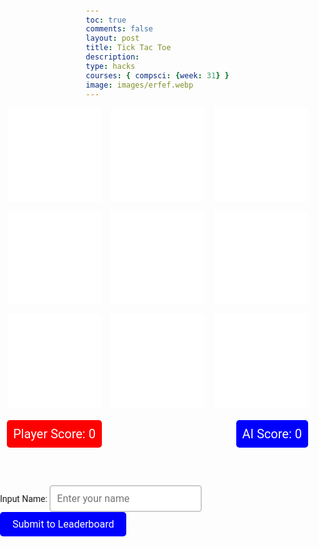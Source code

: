 ```yaml
---
toc: true
comments: false
layout: post
title: Tick Tac Toe
description: 
type: hacks
courses: { compsci: {week: 31} }
image: images/erfef.webp
---
```


<html lang="en">
<head>
<meta charset="UTF-8">
<meta name="viewport" content="width=device-width, initial-scale=1.0">
<title>Tic Tac Toe</title>
<style>
    body, input, button {
    font-family: 'Roboto', sans-serif;
    }
    body {
        margin: 0;
        padding: 0;
        height: 100vh;
        background-image: url('https://wallpapers.com/images/hd/plain-black-background-02fh7564l8qq4m6d.jpg');
        background-size: cover;
        background-position: center;
        display: flex;
        flex-direction: column;
        justify-content: center;
        align-items: center;
    }
    .container {
        display: grid;
        grid-template-columns: repeat(3, 150px);
        grid-template-rows: repeat(3, 150px);
        gap: 15px;
    }
    .box {
        background-color: white;
        width: 150px;
        height: 150px;
        display: flex;
        justify-content: center;
        align-items: center;
        font-size: 48px;
        color: black;
        cursor: pointer;
    }
    .emptybox {
        background-color: white;
        width: 150px;
        height: 150px;
    }
    .cross::after {
        content: 'X';
    }
    .circle::after {
        content: 'O';
    }
    .money-container {
        display: flex;
        justify-content: space-between;
        width: 482px; 
        margin-top: 20px;
    }
    .money-box {
        padding: 10px;
        border-radius: 5px;
        color: white;
        font-size: 20px;
    }
    .player-money {
        background-color: red;
    }
    .ai-money {
        background-color: blue;
    }
    input[type="text"] {
    padding: 10px;
    border: 2px solid #ccc;
    border-radius: 5px;
    font-size: 16px;
    outline: none;
    color: black
    }
    button {
    padding: 10px 20px;
    background-color: blue;
    color: #fff;
    border: none;
    border-radius: 5px;
    font-size: 16px;
    cursor: pointer;
    transition: background-color 0.3s ease;
    }
    button:hover {
    background-color: #0056b3;
    }
</style>
</head>
<body>

<div id="game-container">
    <div class="container">
        <div class="box emptybox" id="box0"></div>
        <div class="box emptybox" id="box1"></div>
        <div class="box emptybox" id="box2"></div>
        <div class="box emptybox" id="box3"></div>
        <div class="box emptybox" id="box4"></div>
        <div class="box emptybox" id="box5"></div>
        <div class="box emptybox" id="box6"></div>
        <div class="box emptybox" id="box7"></div>
        <div class="box emptybox" id="box8"></div>
    </div>
</div>

<div class="money-container">
    <div id="player-money" class="money-box player-money">Player Score: 0</div>
    <div id="ai-money" class="money-box ai-money">AI Score: 0</div>
</div>

<br><br>
<div>
    <label for="player-name" color="white">Input Name:</label>
    <input type="text" id="player-name" name="player-name" placeholder="Enter your name">
    <button onclick="submitToLeaderboard()">Submit to Leaderboard</button>
</div>

<script>
const boxes = document.querySelectorAll('.box');
let currentPlayer = ''; 
let aiSymbol = ''; 
let playerMoney = 0;
let aiMoney = 0;
let gameBoard = ['', '', '', '', '', '', '', '', ''];

const winningCombinations = [
    [0, 1, 2], // Top row
    [3, 4, 5], // Middle row
    [6, 7, 8], // Bottom row
    [0, 3, 6], // Left column
    [1, 4, 7], // Middle column
    [2, 5, 8], // Right column
    [0, 4, 8], // Diagonal from top-left
    [2, 4, 6]  // Diagonal from top-right
];

function displayWinningCombination(winningCombination, player) {
    winningCombination.forEach(index => {
        boxes[index].textContent = player;
        boxes[index].style.fontSize = '100px'; 
        boxes[index].classList.add('winning-box'); 
    });
}

function checkWin(player) {
    let winningCombination = winningCombinations.find(combination => {
        return combination.every(index => gameBoard[index] === player);
    });

    if (winningCombination) {
        displayWinningCombination(winningCombination, player);

        if (player === aiSymbol) {
            setTimeout(() => {
                alert(`AI wins!`);
                aiMoney++;
                document.getElementById('ai-money').textContent = `AI Score: ${aiMoney}`;
                resetGame();
            }, 500); 
        } else {
            setTimeout(() => {
                alert(`Player wins!`);
                playerMoney++;
                document.getElementById('player-money').textContent = `Player Score: ${playerMoney}`;
                resetGame();
            }, 500); 
        }
        return true;
    }

    if (gameBoard.every(cell => cell !== '')) {
        setTimeout(() => {
            alert('It\'s a tie!');
            resetGame();
        }, 500); 
        return true;
    }

    return false;
}

function boxClickHandler(event) {
    const box = event.target;
    const index = parseInt(box.id.replace('box', ''));
    if (box.textContent === '' && gameBoard[index] === '') {
        box.textContent = currentPlayer;
        box.style.fontSize = '100px'; 
        gameBoard[index] = currentPlayer;

        if (checkWin(currentPlayer)) {
            return;
        }

        if (gameBoard.every(cell => cell !== '')) {
            alert('It\'s a tie!');
            return;
        }

        makeAIMoveWithDelay(); 
    }
}


boxes.forEach(box => {
    box.addEventListener('click', boxClickHandler);
});

function assignRoles() {
    currentPlayer = Math.random() < 0.5 ? 'X' : 'O'; 
    aiSymbol = currentPlayer === 'X' ? 'O' : 'X'; 
}

function makeAIMove() {
    let emptyIndexes = [];
    gameBoard.forEach((cell, index) => {
        if (cell === '') {
            emptyIndexes.push(index);
        }
    });

    for (let i = 0; i < emptyIndexes.length; i++) {
        let tempBoard = [...gameBoard];
        tempBoard[emptyIndexes[i]] = aiSymbol;
        for (let j = 0; j < winningCombinations.length; j++) {
            const [a, b, c] = winningCombinations[j];
            if (tempBoard[a] === aiSymbol && tempBoard[b] === aiSymbol && tempBoard[c] === aiSymbol) {
                gameBoard[emptyIndexes[i]] = aiSymbol;
                boxes[emptyIndexes[i]].textContent = aiSymbol;
                boxes[emptyIndexes[i]].style.fontSize = '100px'; 

                if (checkWin(aiSymbol)) {
                    document.getElementById('ai-money').textContent = `AI Score: ${aiMoney}`;
                }
                return;
            }
        }
    }

    for (let i = 0; i < emptyIndexes.length; i++) {
        let tempBoard = [...gameBoard];
        tempBoard[emptyIndexes[i]] = currentPlayer;
        for (let j = 0; j < winningCombinations.length; j++) {
            const [a, b, c] = winningCombinations[j];
            if (tempBoard[a] === currentPlayer && tempBoard[b] === currentPlayer && tempBoard[c] === currentPlayer) {
                gameBoard[emptyIndexes[i]] = aiSymbol;
                boxes[emptyIndexes[i]].textContent = aiSymbol;
                boxes[emptyIndexes[i]].style.fontSize = '100px'; 

                if (checkWin(aiSymbol)) {
                    alert(`AI wins!`);
                    aiMoney++;
                    document.getElementById('ai-money').textContent = `AI Score: ${aiMoney}`;
                }
                return;
            }
        }
    }

    let randomIndex = Math.floor(Math.random() * emptyIndexes.length);
    let aiIndex = emptyIndexes[randomIndex];
    gameBoard[aiIndex] = aiSymbol;
    boxes[aiIndex].textContent = aiSymbol;
    boxes[aiIndex].style.fontSize = '100px'; 
    if (checkWin(aiSymbol)) {
        alert(`AI wins!`);
        aiMoney++;
        document.getElementById('ai-money').textContent = `AI Score: ${aiMoney}`;
    }
}


function resetGame() {
    gameBoard = ['', '', '', '', '', '', '', '', ''];
    boxes.forEach(box => {
        box.textContent = '';
        box.style.fontSize = '48px'; 
        box.classList.remove('winning-box'); 
    });
    assignRoles();
    boxes.forEach(box => {
        box.addEventListener('click', boxClickHandler);
    });
}


boxes.forEach((box, index) => {
    box.addEventListener('click', () => {
        if (box.textContent === '' && gameBoard[index] === '') {
            box.textContent = currentPlayer;
            box.style.fontSize = '100px'; // Increase font size
            gameBoard[index] = currentPlayer;

            if (checkWin(currentPlayer)) {
                return;
            }

            if (gameBoard.every(cell => cell !== '')) {
                alert('It\'s a tie!');
                return;
            }

            makeAIMoveWithDelay(); 
        }
    });
});

function makeAIMoveWithDelay() {
    setTimeout(makeAIMove, 500); 
}

function initGame() {
    assignRoles();
}

initGame(); 

function submitToLeaderboard() {
    const playerName = document.getElementById('player-name').value;
    const playerScore = playerMoney; 

    const data = {
        name: playerName,
        game_points: playerScore
    };

    const options = {
        method: 'POST',
        headers: {
            'Content-Type': 'application/json'
        },
        body: JSON.stringify(data)
    };

    fetch('http://127.0.0.1:8085/players', options)
        .then(response => {
            if (!response.ok) {
                throw new Error('Network response was not ok');
            }
            return response.json();
        })
        .then(data => {
            console.log('data sent to leaderboard:', data);
            alert('score submtted to leaderboard successfully!');
        })
        .catch(error => {
            console.error('error submitting score to leaderboard:', error);
            alert('failed to submit score to leaderboard!');
        });
}
</script>

</body>
</html>
